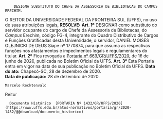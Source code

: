         DESIGNA SUBSTITUTO DO CHEFE DA ASSESSORIA DE BIBLIOTECAS DO CAMPUS ERECHIM.  

 O REITOR DA UNIVERSIDADE FEDERAL DA FRONTEIRA SUL (UFFS), no uso de suas atribuições legais,  **RESOLVE:**   **Art. 1º**  DESIGNAR como substituto do servidor ocupante do cargo de Chefe da Assessoria de Bibliotecas, do *Campus*  Erechim, código FG-4, integrante do Quadro Distributivo de Cargos e Funções Gratificadas desta Universidade, o servidor, DANIEL MOISES OLEJNICKI DE DEUS Siape nº 1770874, para que assuma as respectivas funções nos afastamentos e impedimentos legais e regulamentares do titular.   **Art. 2º**  Fica revogada a [Portaria nº 669/GR/UFFS/2020](https://www.uffs.edu.br/atos-normativos/portaria/gr/2020-0669), de 16 de junho de 2020, publicada no Boletim Oficial da UFFS.   **Art. 3º**  Esta Portaria entra em vigor na data de sua publicação no Boletim Oficial da UFFS.          **Data do ato:** Chapecó-SC, 28 de dezembro de 2020.   
 **Data de publicação:**  28 de dezembro de 2020. 

    Marcelo Recktenvald   
 Reitor 

      Documento Histórico  [PORTARIA Nº 1432/GR/UFFS/2020](https://www.uffs.edu.br/atos-normativos/portaria/gr/2020-1432/@@download/documento_historico)     
      